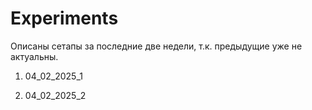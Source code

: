 # Experiments

Описаны сетапы за последние две недели, т.к. предыдущие уже не актуальны.

1. 04_02_2025_1



2. 04_02_2025_2